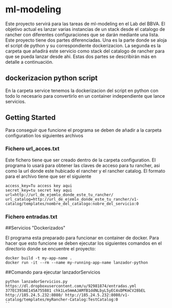 # ml-modeling

Este proyecto servirá para las tareas de ml-modeling en el Lab del BBVA. El objetivo actual es lanzar varias instancias de un stack desde el catalogo de rancher con diferentes configuraciones que se darán mediante una lista. Este proyecto tiene dos partes diferenciadas. Una es la parte donde se aloja el script de python y su correspondiente dockerizacion. La segunda es la carpeta que añadirá este servicio como stack del catalogo de rancher para que se pueda lanzar desde ahi. Estas dos partes se describirán más en detalle a continuación.


## dockerizacion python script

En la carpeta service tenemos la dockerizacion del script en python con todo lo necesario para convertirlo en un container independiente que lance servicios.

## Getting Started

Para conseguir que funcione el programa se deben de añadir a la carpeta configuration los siguientes archivos

<!-- ### Rancher CLI y rancher-compose

Es necesario añadir a la carpeta configuration la version compatible con tu sistema operativo de la rancher CLI y rancher-compose. Puedes descargar estos archivos desde la pagina de tu rancher. En la esquina inferior derecha haz click en RancherCLI y selecciona tu sistema operativo para el rancherCLI y el rancher-compose

####ACTUALIZACION:
Esto ya no será necesario cuando dockericemos el funcionamiento. Habrá que quitar del gitignore el rancher y el rancher-compose -->

### Fichero url_acces.txt

Este fichero tiene que ser creado dentro de la carpeta configuration. El programa lo usará para obtener las claves de acceso para tu rancher, asi como la url donde este hubicado el rancher y el rancher catalog.
El formato para el archivo tiene que ser el siguiente

```
access_key=Tu access key aqui
secret_key=tu secret key aqui
url=http://url_de_ejemlo_donde_este_tu_rancher/
url_catalog=http://url_de_ejemlo_donde_este_tu_rancher/v1-catalog/templates/nombre_del_catalogo:nobre_del_servicio:0
```

### Fichero entradas.txt

<!-- Por defecto en la version actual esta añadido. -->

##Servicios "Dockerizados"

El programa esta preparado para funcionar en container de docker. Para hacer que esto funcione se deben ejecutar los siguientes comandos en el directorio donde se encuentre el proyecto:

```
docker build -t my-app-name .
docker run -it --rm --name my-running-app-name lanzador-python
```
##Comando para ejecutar lanzadorServicios

```
python lanzadorServicios.py https://dl.dropboxusercontent.com/u/92981874/entradas.yml 377EC393AE145A755881 chk1Le5mmAJAMfB1ddNLbyL5yEC4sDPKmCV28bEL http://185.24.5.232:8080/ http://185.24.5.232:8080/v1-catalog/templates/myRancher-Catalog:TestCatalog:0
``
